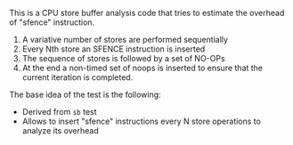 This is a CPU store buffer analysis code that tries to estimate the overhead of "sfence" instruction.

1. A variative number of stores are performed sequentially
1. Every Nth store an SFENCE instruction is inserted
1. The sequence of stores is followed by a set of NO-OPs
1. At the end a non-timed set of noops is inserted to ensure that the current iteration is completed.

The base idea of the test is the following:
* Derived from `sb` test
* Allows to insert "sfence" instructions every N store operations to analyze its overhead